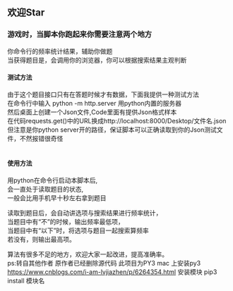 ## 欢迎Star

### 游戏时，当脚本你跑起来你需要注意两个地方
你命令行的频率统计结果，辅助你做题</br>
当获得题目是，会调用你的浏览器，你可以根据搜索结果主观判断</br>

#### 测试方法
由于这个题目接口只有在答题时候才有数据，下面我提供一种测试方法</br>
在命令行中输入 python -m http.server 用python内置的服务器</br>
然后桌面上创建一个Json文件,Code里面有提供Json格式样本</br>
在代码requests.get()中的URL换成http://localhost:8000/Desktop/文件名.json</br>
但注意是你python server开的路径，保证脚本可以正确读取到你的Json测试文件，不然报错很奇怪</br>
     

#### 使用方法

用python在命令行启动本脚本后,</br>
会一直处于读取题目的状态,</br>
一般会比用手机早十秒左右拿到题目</br>

读取到题目后，会自动讲选项与搜索结果进行频率统计，</br>
当题目中有“不”的时候，输出频率最低项，</br>
当题目中有“以下”时，将选项与题目一起搜索算频率</br>
若没有，则输出最高项。</br>

算法有很多不足的地方，欢迎大家一起改进，提高准确率。</br>
ps:转自其他作者 原作者已经删除源代码
此项目为PY3
mac 上安装py3
https://www.cnblogs.com/i-am-lvjiazhen/p/6264354.html
安装模块
pip3 install 模块名
